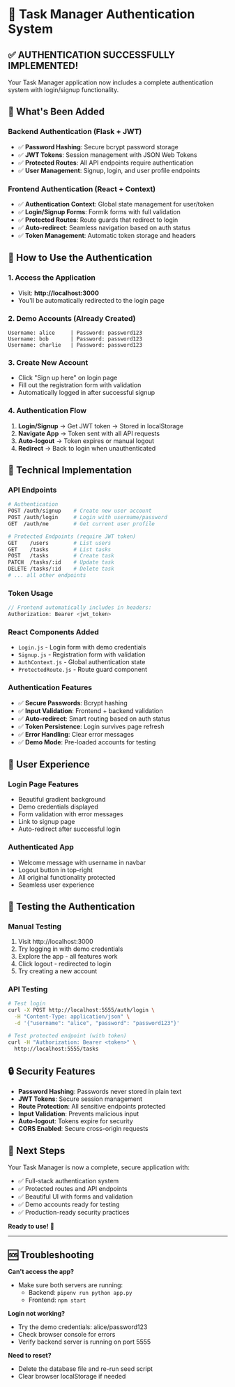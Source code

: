 # 🔐 Task Manager Authentication System

## ✅ **AUTHENTICATION SUCCESSFULLY IMPLEMENTED!**

Your Task Manager application now includes a complete authentication system with login/signup functionality.

## 🎯 **What's Been Added**

### **Backend Authentication (Flask + JWT)**
- ✅ **Password Hashing**: Secure bcrypt password storage
- ✅ **JWT Tokens**: Session management with JSON Web Tokens
- ✅ **Protected Routes**: All API endpoints require authentication
- ✅ **User Management**: Signup, login, and user profile endpoints

### **Frontend Authentication (React + Context)**
- ✅ **Authentication Context**: Global state management for user/token
- ✅ **Login/Signup Forms**: Formik forms with full validation
- ✅ **Protected Routes**: Route guards that redirect to login
- ✅ **Auto-redirect**: Seamless navigation based on auth status
- ✅ **Token Management**: Automatic token storage and headers

## 🚀 **How to Use the Authentication**

### **1. Access the Application**
- Visit: **http://localhost:3000**
- You'll be automatically redirected to the login page

### **2. Demo Accounts (Already Created)**
```
Username: alice     | Password: password123
Username: bob       | Password: password123  
Username: charlie   | Password: password123
```

### **3. Create New Account**
- Click "Sign up here" on login page
- Fill out the registration form with validation
- Automatically logged in after successful signup

### **4. Authentication Flow**
1. **Login/Signup** → Get JWT token → Stored in localStorage
2. **Navigate App** → Token sent with all API requests
3. **Auto-logout** → Token expires or manual logout
4. **Redirect** → Back to login when unauthenticated

## 🔧 **Technical Implementation**

### **API Endpoints**
```bash
# Authentication
POST /auth/signup    # Create new user account
POST /auth/login     # Login with username/password  
GET  /auth/me        # Get current user profile

# Protected Endpoints (require JWT token)
GET    /users        # List users
GET    /tasks        # List tasks
POST   /tasks        # Create task
PATCH  /tasks/:id    # Update task
DELETE /tasks/:id    # Delete task
# ... all other endpoints
```

### **Token Usage**
```javascript
// Frontend automatically includes in headers:
Authorization: Bearer <jwt_token>
```

### **React Components Added**
- `Login.js` - Login form with demo credentials
- `Signup.js` - Registration form with validation  
- `AuthContext.js` - Global authentication state
- `ProtectedRoute.js` - Route guard component

### **Authentication Features**
- ✅ **Secure Passwords**: Bcrypt hashing
- ✅ **Input Validation**: Frontend + backend validation
- ✅ **Auto-redirect**: Smart routing based on auth status
- ✅ **Token Persistence**: Login survives page refresh
- ✅ **Error Handling**: Clear error messages
- ✅ **Demo Mode**: Pre-loaded accounts for testing

## 🎨 **User Experience**

### **Login Page Features**
- Beautiful gradient background
- Demo credentials displayed
- Form validation with error messages
- Link to signup page
- Auto-redirect after successful login

### **Authenticated App**
- Welcome message with username in navbar
- Logout button in top-right
- All original functionality protected
- Seamless user experience

## 📱 **Testing the Authentication**

### **Manual Testing**
1. Visit http://localhost:3000
2. Try logging in with demo credentials
3. Explore the app - all features work
4. Click logout - redirected to login
5. Try creating a new account

### **API Testing**
```bash
# Test login
curl -X POST http://localhost:5555/auth/login \
  -H "Content-Type: application/json" \
  -d '{"username": "alice", "password": "password123"}'

# Test protected endpoint (with token)
curl -H "Authorization: Bearer <token>" \
  http://localhost:5555/tasks
```

## 🔒 **Security Features**

- **Password Hashing**: Passwords never stored in plain text
- **JWT Tokens**: Secure session management  
- **Route Protection**: All sensitive endpoints protected
- **Input Validation**: Prevents malicious input
- **Auto-logout**: Tokens expire for security
- **CORS Enabled**: Secure cross-origin requests

## 🌟 **Next Steps**

Your Task Manager is now a complete, secure application with:
- ✅ Full-stack authentication system
- ✅ Protected routes and API endpoints  
- ✅ Beautiful UI with forms and validation
- ✅ Demo accounts ready for testing
- ✅ Production-ready security practices

**Ready to use!** 🚀

---

## 🆘 **Troubleshooting**

**Can't access the app?**
- Make sure both servers are running:
  - Backend: `pipenv run python app.py` 
  - Frontend: `npm start`

**Login not working?**
- Try the demo credentials: alice/password123
- Check browser console for errors
- Verify backend server is running on port 5555

**Need to reset?**
- Delete the database file and re-run seed script
- Clear browser localStorage if needed